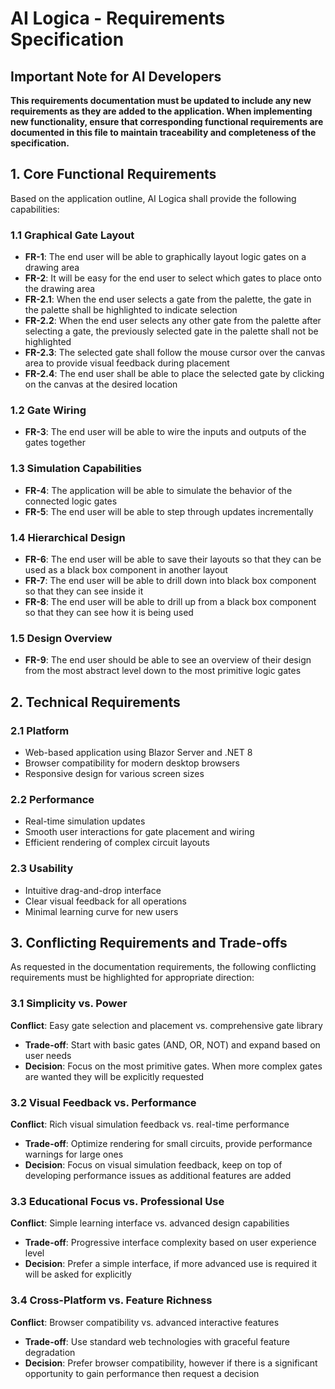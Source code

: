 # AI Logica - Requirements Specification

## Important Note for AI Developers
**This requirements documentation must be updated to include any new requirements as they are added to the application. When implementing new functionality, ensure that corresponding functional requirements are documented in this file to maintain traceability and completeness of the specification.**

## 1. Core Functional Requirements

Based on the application outline, AI Logica shall provide the following capabilities:

### 1.1 Graphical Gate Layout
- **FR-1**: The end user will be able to graphically layout logic gates on a drawing area
- **FR-2**: It will be easy for the end user to select which gates to place onto the drawing area
- **FR-2.1**: When the end user selects a gate from the palette, the gate in the palette shall be highlighted to indicate selection
- **FR-2.2**: When the end user selects any other gate from the palette after selecting a gate, the previously selected gate in the palette shall not be highlighted
- **FR-2.3**: The selected gate shall follow the mouse cursor over the canvas area to provide visual feedback during placement
- **FR-2.4**: The end user shall be able to place the selected gate by clicking on the canvas at the desired location

### 1.2 Gate Wiring
- **FR-3**: The end user will be able to wire the inputs and outputs of the gates together

### 1.3 Simulation Capabilities
- **FR-4**: The application will be able to simulate the behavior of the connected logic gates
- **FR-5**: The end user will be able to step through updates incrementally

### 1.4 Hierarchical Design
- **FR-6**: The end user will be able to save their layouts so that they can be used as a black box component in another layout
- **FR-7**: The end user will be able to drill down into black box component so that they can see inside it
- **FR-8**: The end user will be able to drill up from a black box component so that they can see how it is being used

### 1.5 Design Overview
- **FR-9**: The end user should be able to see an overview of their design from the most abstract level down to the most primitive logic gates

## 2. Technical Requirements

### 2.1 Platform
- Web-based application using Blazor Server and .NET 8
- Browser compatibility for modern desktop browsers
- Responsive design for various screen sizes

### 2.2 Performance
- Real-time simulation updates
- Smooth user interactions for gate placement and wiring
- Efficient rendering of complex circuit layouts

### 2.3 Usability
- Intuitive drag-and-drop interface
- Clear visual feedback for all operations
- Minimal learning curve for new users

## 3. Conflicting Requirements and Trade-offs

As requested in the documentation requirements, the following conflicting requirements must be highlighted for appropriate direction:

### 3.1 Simplicity vs. Power
**Conflict**: Easy gate selection and placement vs. comprehensive gate library
- **Trade-off**: Start with basic gates (AND, OR, NOT) and expand based on user needs
- **Decision**: Focus on the most primitive gates. When more complex gates are wanted they will be explicitly requested

### 3.2 Visual Feedback vs. Performance
**Conflict**: Rich visual simulation feedback vs. real-time performance
- **Trade-off**: Optimize rendering for small circuits, provide performance warnings for large ones
- **Decision**: Focus on visual simulation feedback, keep on top of developing performance issues as additional features are added

### 3.3 Educational Focus vs. Professional Use
**Conflict**: Simple learning interface vs. advanced design capabilities
- **Trade-off**: Progressive interface complexity based on user experience level
- **Decision**: Prefer a simple interface, if more advanced use is required it will be asked for explicitly

### 3.4 Cross-Platform vs. Feature Richness
**Conflict**: Browser compatibility vs. advanced interactive features
- **Trade-off**: Use standard web technologies with graceful feature degradation
- **Decision**: Prefer browser compatibility, however if there is a significant opportunity to gain performance then request a decision